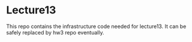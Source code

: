 # Lecture13

This repo contains the infrastructure code needed for lecture13.
It can be safely replaced by hw3 repo eventually.

